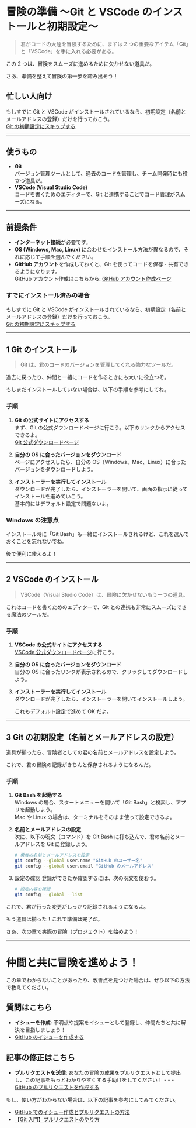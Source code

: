 # 冒険の準備 〜Git と VSCode のインストールと初期設定〜

> 君がコードの大陸を冒険するために、まずは 2 つの重要なアイテム「Git」と「VSCode」を手に入れる必要がある。

この 2 つは、冒険をスムーズに進めるために欠かせない道具だ。

さあ、準備を整えて冒険の第一歩を踏み出そう！

## 忙しい人向け

もしすでに Git と VSCode がインストールされているなら、初期設定（名前とメールアドレスの登録）だけを行っておこう。  
[Git の初期設定にスキップする](#3-git-の初期設定名前とメールアドレスの設定)

---

## 使うもの

- **Git**  
  バージョン管理ツールとして、過去のコードを管理し、チーム開発時にも役立つ道具だ。
- **VSCode (Visual Studio Code)**  
  コードを書くためのエディターで、Git と連携することでコード管理がスムーズになる。

---

## 前提条件

- **インターネット接続**が必要です。
- **OS (Windows, Mac, Linux)** に合わせたインストール方法が異なるので、それに応じて手順を選んでください。
- **GitHub アカウント**を作成しておくと、Git を使ってコードを保存・共有できるようになります。  
  GitHub アカウント作成はこちらから: [GitHub アカウント作成ページ](https://github.com/)

### すでにインストール済みの場合

もしすでに Git と VSCode がインストールされているなら、初期設定（名前とメールアドレスの登録）だけを行っておこう。  
[Git の初期設定にスキップする](#3-git-の初期設定名前とメールアドレスの設定)

---

## 1 Git のインストール

> Git は、君のコードのバージョンを管理してくれる強力なツールだ。

過去に戻ったり、仲間と一緒にコードを作るときにも大いに役立つぞ。

もしまだインストールしていない場合は、以下の手順を参考にしてね。

### 手順

1. **Git の公式サイトにアクセスする**  
   まず、Git の公式ダウンロードページに行こう。以下のリンクからアクセスできるよ。  
   [Git 公式ダウンロードページ](https://git-scm.com/downloads)

2. **自分の OS に合ったバージョンをダウンロード**  
   ページにアクセスしたら、自分の OS（Windows、Mac、Linux）に合ったバージョンをダウンロードしよう。

3. **インストーラーを実行してインストール**  
   ダウンロードが完了したら、インストーラーを開いて、画面の指示に従ってインストールを進めていこう。  
   基本的にはデフォルト設定で問題ないよ。

### Windows の注意点

インストール時に「Git Bash」も一緒にインストールされるけど、これを選んでおくことを忘れないでね。

後で便利に使えるよ！

---

## 2 VSCode のインストール

> VSCode（Visual Studio Code）は、冒険に欠かせないもう一つの道具。

これはコードを書くためのエディターで、Git との連携も非常にスムーズにできる魔法のツールだ。

### 手順

1. **VSCode の公式サイトにアクセスする**  
   [VSCode 公式ダウンロードページ](https://code.visualstudio.com/)に行こう。

2. **自分の OS に合ったバージョンをダウンロード**  
   自分の OS に合ったリンクが表示されるので、クリックしてダウンロードしよう。

3. **インストーラーを実行してインストール**  
   ダウンロードが完了したら、インストーラーを開いてインストールしよう。

   これもデフォルト設定で進めて OK だよ。

---

## 3 Git の初期設定（名前とメールアドレスの設定）

道具が揃ったら、冒険者としての君の名前とメールアドレスを設定しよう。

これで、君の冒険の記録がきちんと保存されるようになるんだ。

### 手順

1. **Git Bash を起動する**  
   Windows の場合、スタートメニューを開いて「Git Bash」と検索し、アプリを起動しよう。  
   Mac や Linux の場合は、ターミナルをそのまま使って設定できるよ。

2. **名前とメールアドレスの設定**  
   次に、以下の呪文（コマンド）を Git Bash に打ち込んで、君の名前とメールアドレスを Git に登録しよう。

   ```bash
   # 勇者の名前とメールアドレスを設定
   git config --global user.name "GitHub のユーザー名"
   git config --global user.email "GitHub のメールアドレス"
   ```

3. 設定の確認
   登録ができたか確認するには、次の呪文を使おう。

   ```bash
   # 設定内容を確認
   git config --global --list
   ```

これで、君が行った変更がしっかり記録されるようになるよ。

もう道具は揃った！これで準備は完了だ。

さあ、次の章で実際の冒険（プロジェクト）を始めよう！

---

# 仲間と共に冒険を進めよう！

この章でわからないことがあったり、改善点を見つけた場合は、ぜひ以下の方法で教えてください。

## 質問はこちら

- **イシューを作成**: 不明点や提案をイシューとして登録し、仲間たちと共に解決を目指しましょう！
- [GitHub のイシューを作成する](https://github.com/airu3/git-lecture/issues)

## 記事の修正はこちら

- **プルリクエストを送信**: あなたの冒険の成果をプルリクエストとして提出し、この記事をもっとわかりやすくする手助けをしてください！ - - - [GitHub のプルリクエストを作成する](https://github.com/airu3/git-lecture/pulls)

もし、使い方がわからない場合は、以下の記事を参考にしてみてください。

- [GitHub でのイシュー作成とプルリクエストの方法](https://zenn.dev/posita33/articles/github_about_issue)
- [【Git 入門】プルリクエストのやり方](https://zenn.dev/gachigachi/articles/dcd833c56bd0ed#2.1.pull-request%E3%82%92%E4%BD%9C%E6%88%90%E3%81%99%E3%82%8B)